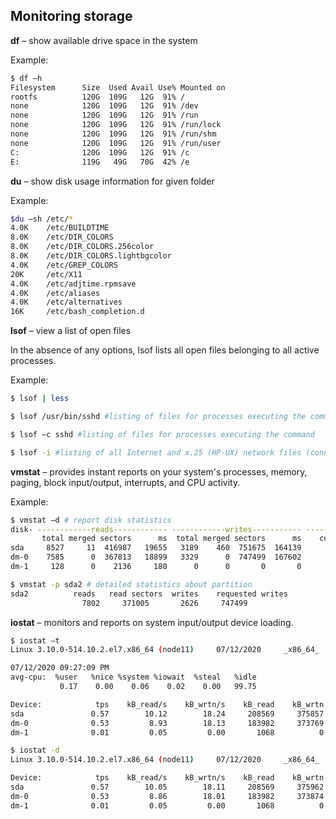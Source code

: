 ## Monitoring storage

**df** – show available drive space in the system

Example:
```bash
$ df –h
Filesystem      Size  Used Avail Use% Mounted on
rootfs          120G  109G   12G  91% /
none            120G  109G   12G  91% /dev
none            120G  109G   12G  91% /run
none            120G  109G   12G  91% /run/lock
none            120G  109G   12G  91% /run/shm
none            120G  109G   12G  91% /run/user
C:              120G  109G   12G  91% /c
E:              119G   49G   70G  42% /e
```
**du** – show disk usage information for given folder

Example:
```bash
$du –sh /etc/*
4.0K    /etc/BUILDTIME
8.0K    /etc/DIR_COLORS
8.0K    /etc/DIR_COLORS.256color
8.0K    /etc/DIR_COLORS.lightbgcolor
4.0K    /etc/GREP_COLORS
20K     /etc/X11
4.0K    /etc/adjtime.rpmsave
4.0K    /etc/aliases
4.0K    /etc/alternatives
16K     /etc/bash_completion.d
```
**lsof** – view a list of open files

In the absence of any options, lsof lists all open files belonging to all active processes.

Example:
```bash
$ lsof | less

$ lsof /usr/bin/sshd #listing of files for processes executing the command

$ lsof –c sshd #listing of files for processes executing the command

$ lsof -i #listing of all Internet and x.25 (HP-UX) network files (connections)
```
**vmstat** – provides instant reports on your system's processes, memory, paging, block input/output, interrupts, and CPU activity.

Example:
```bash
$ vmstat –d # report disk statistics
disk- ------------reads------------ ------------writes----------- -----IO------
       total merged sectors      ms  total merged sectors      ms    cur    sec
sda     8527     11  416987   19655   3189    460  751675  164139      0     15
dm-0    7585      0  367813   18899   3329      0  747499  167602      0     14
dm-1     128      0    2136     180      0      0       0       0      0      0

$ vmstat -p sda2 # detailed statistics about partition
sda2          reads   read sectors  writes    requested writes
                7802     371005       2626     747499
```

**iostat** – monitors and reports on system input/output device loading.
```bash
$ iostat –t
Linux 3.10.0-514.10.2.el7.x86_64 (node11)     07/12/2020     _x86_64_    (2 CPU)

07/12/2020 09:27:09 PM
avg-cpu:  %user   %nice %system %iowait  %steal   %idle
           0.17    0.00    0.06    0.02    0.00   99.75

Device:            tps    kB_read/s    kB_wrtn/s    kB_read    kB_wrtn
sda               0.57        10.12        18.24     208569     375857
dm-0              0.53         8.93        18.13     183982     373769
dm-1              0.01         0.05         0.00       1068          0

$ iostat -d
Linux 3.10.0-514.10.2.el7.x86_64 (node11)     07/12/2020     _x86_64_    (2 CPU)

Device:            tps    kB_read/s    kB_wrtn/s    kB_read    kB_wrtn
sda               0.57        10.05        18.11     208569     375962
dm-0              0.53         8.86        18.01     183982     373874
dm-1              0.01         0.05         0.00       1068          0
```
